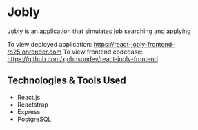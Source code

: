 # Jobly
Jobly is an application that simulates job searching and applying

To view deployed application: https://react-jobly-frontend-ro25.onrender.com
To view frontend codebase: https://github.com/xjohnsondev/react-jobly-frontend

## Technologies & Tools Used
- React.js
- Reactstrap
- Express
- PostgreSQL
